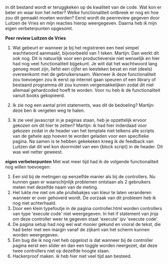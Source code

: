 in dit bestand wordt er teruggkeken op  de kwaliteit van de code.
Wat kon er beter en waar kon het netter? Welke functionaliteit ontbreek er nog en hoe zou dit gemaakt moeten worden?
Eerst wordt de peerreview gegeven door Luitzen de Vries en mijn reacties hierop weergegeven.
Daarna heb ik mijn eigen verbeterpunten opgesomt.

__Peer review Luitzen de Vries__
1. Wat gebeurt er wanneer je bij het registreren een heel simpel wachtwoord aanmaakt, bijvoorbeeld van 1 teken. 
Martijn: 
Dan werkt dit ook nog. Dit is natuurlijk voor een productieversie niet wenselijk en hier had nog veel functionaliteit bijgekunt. Je wilt dat het wachtwoord lang genoeg moet zijn, liefst een cijfer en leesteken bevat en niet (deels) overeenkomt met de gebruikersnaam. Wanneer ik deze functionaliteit zou toevoegen zou ik eerst op internet gaan speuren of een library of bestaand programma dit zou kunnen vergemakkelijken zodat dit niet allemaal gehardcoded hoeft te worden. Voor nu heb ik de functionaliteit vanuit books gekopieerd.

2.  Ik zie nog een aantal print statements, was dit de bedoeling? Martijn: deze ben ik vergeten weg te halen.

3.  Ik zie veel javascript in je paginas staan,  heb je opzettelijk ervoor gekozen om dit hier te zetten? Martijn: ik had hier inderdaad voor gekozen  zodat in de header van het template niet telkens alle scripts van de gehele app hoeven te worden geladen voor een specifieke pagina. Na samen is te hebben gekekeken kreeg ik de feedback van Luitzen dat dit wel kon doormidel van een {block script} in de header. Dit was wel netter geweest.

__eigen verbeterpunten__
Met wat meer tijd had ik de volgende functionaliteit nog willen toevoegen:
1. Een sid bij de metingen op eenzelfde manier als bij de controllers. Nu kunnen gaan er waarschijnlijk problemen ontstaan als 2 gebruikers meten met dezelfde naam van de meting.
2. Het lukte me niet om alle prullebakjes van kleur te laten veranderen wanneer er over gehoverd wordt. De oorzaak van dit probleem heb ik nog niet achterhaald.
3. Door een klein typefoutje in de pagina controller.html worden controllers van type 'execute code' niet weergegeven. In het if statement van jinja  om deze controller weer te gegeven staat 'execute' ipv 'execute code'.
4. De pagina setup had nog wel wat mooier gekund en vooral de tekst, die had beter met een margin vanaf de zijkant van het scherm kunnen worden weergegeven. 
5. Een bug die ik nog niet heb  opgelost is dat wanneer bij de controller pagina eerst een slider en dan een toggle worden neergezet, dat deze twee controllers niet op dezelfde hoogte staan. 
6. Hackerproof maken. ik heb hier niet veel tijd aan besteed. 

